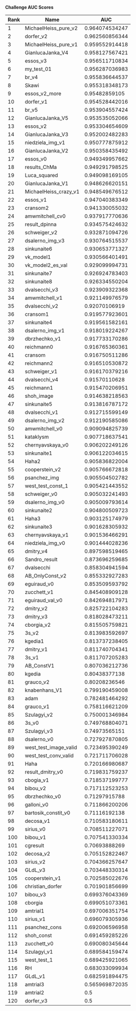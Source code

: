 **Challenge AUC Scores**


|Rank|Name|AUC|
|----|-----|---|
|1|MichaelHeiss_pure_v2|0.964074534247| 
|2|dorfer_v2|0.962560856344| 
|3|MichaelHeiss_pure_v1|0.959552914418| 
|4|GianlucaJanka_V4|0.958127567421| 
|5|essos_v3|0.956511710834| 
|6|my_test_01|0.956287036983| 
|7|br_v4|0.955836644537| 
|8|Skawi|0.955318348173| 
|9|essos_v2_more|0.95482859105| 
|10|dorfer_v1|0.954528442016| 
|11|br_v5|0.953904557424| 
|12|GianlucaJanka_V5|0.953535052066| 
|13|essos_v2|0.953304654609| 
|14|GianlucaJanka_V3|0.952002482283| 
|15|niedziela_img_v1|0.950777875912| 
|16|GianlucaJanka_V2|0.950358435492| 
|17|essos_v0|0.949349957662| 
|18|results_ChMa|0.949291798525| 
|19|Luca_squared|0.949098169105| 
|20|GianlucaJanka_V1|0.948626620151| 
|21|MichaelHeiss_crazy_v1|0.948549676512| 
|22|essos_v1|0.947040383349| 
|23|cransom2|0.941330055032| 
|24|amwmitchell_cv0|0.937917770636| 
|25|result_dpinna|0.934575424632| 
|26|schweiger_v2|0.932871094726| 
|27|dsalerno_img_v3|0.930764515537| 
|28|sinkunaite6|0.930653771327| 
|29|vk_model1|0.930566401491| 
|30|vk_model2_es_val|0.929099994731| 
|31|sinkunaite7|0.926924783403| 
|32|sinkunaite8|0.926334550204| 
|33|dvalsecchi_v3|0.923909322368| 
|34|amwmitchell_v1|0.921149976579| 
|35|dvalsecchi_v2|0.92070106919| 
|36|cransom1|0.919577923601| 
|37|sinkunaite4|0.919561582161| 
|38|dsalerno_img_v1|0.918019224267| 
|39|dbrzhechko_v1|0.917733170286| 
|40|reichmann0|0.916765360361| 
|41|cransom|0.916750511286| 
|42|reichmann2|0.916510530872| 
|43|schweiger_v1|0.916170379216| 
|44|dvalsecchi_v4|0.91570110628| 
|45|reichmann1|0.915470206951| 
|46|shoh_image|0.914638218563| 
|47|sinkunaite5|0.913816787172| 
|48|dvalsecchi_v1|0.912715599149| 
|49|dsalerno_img_v2|0.912190585086| 
|50|amwmitchell_v0|0.909094825739| 
|51|kataklysm|0.907718637541| 
|52|chernyavskaya_v0|0.906202249126| 
|53|sinkunaite1|0.906122034615| 
|54|Haha2|0.905836822004| 
|55|cooperstein_v2|0.905766672818| 
|56|psanchez_img|0.905504502782| 
|57|west_test_const_1|0.905421443552| 
|58|schweiger_v0|0.905032241493| 
|59|dsalerno_img_v0|0.905009793614| 
|60|sinkunaite2|0.904800509723| 
|61|Haha3|0.903125174979| 
|62|sinkunaite3|0.901628305932| 
|63|chernyavskaya_v1|0.901536466291| 
|64|niedziela_img_v0|0.901444028236| 
|65|dmitry_v4|0.897598519465| 
|66|Sandro_result|0.873696259685| 
|67|dvalsecchi|0.858304941594| 
|68|AB_OnlyConst_v2|0.855332927283| 
|69|eguiraud_v0|0.853509593792| 
|70|zucchett_v1|0.845408909128| 
|71|eguiraud_val_v0|0.842694817971| 
|72|dmitry_v2|0.825722104283| 
|73|dmitry_v3|0.818028473211| 
|74|cborgia_v2|0.815505759821| 
|75|3s_v2|0.813983592697| 
|76|kgedia1|0.813737238405| 
|77|dmitry_v1|0.811740704341| 
|78|3s_v1|0.811707205283| 
|79|AB_ConstV1|0.807036212736| 
|80|kgedia|0.80438377138| 
|81|grauco_v2|0.80208236546| 
|82|knabenhans_V1|0.799190459008| 
|83|adam|0.782481464292| 
|84|grauco_v1|0.758116621209| 
|85|Szulagyi_v2|0.750001346984| 
|86|3s_v0|0.749768804071| 
|87|Szulagyi_v3|0.74973565151| 
|88|dsalerno_v0|0.727927870805| 
|89|west_test_image_valid|0.723495390249| 
|90|west_test_conv_valid|0.721711706028| 
|91|Haha|0.720166980687| 
|92|result_dmitry_v0|0.719831759237| 
|93|cbogia_v1|0.718537199777| 
|94|bibou_v2|0.717112523253| 
|95|dbrzhechko_v0|0.71297915788| 
|96|galloni_v0|0.711866200206| 
|97|bartosik_constit_v0|0.71116192138| 
|98|decosa_v1|0.710583180611| 
|99|sirius_v0|0.708511227071| 
|100|bibou_v1|0.707541330334| 
|101|cgresult|0.70693888269| 
|102|decosa_v2|0.705152822467| 
|103|sirius_v2|0.704366257647| 
|104|GLdL_v3|0.703448330314| 
|105|cooperstein_v1|0.702585022676| 
|106|christian_dorfer|0.701901856699| 
|107|bibou_v3|0.699376043369| 
|108|cborgia|0.699051073361| 
|109|amtrial1|0.697006351754| 
|110|sirius_v1|0.696079305936| 
|111|psanchez_cons|0.692006596958| 
|112|shoh_const|0.691459285226| 
|113|zucchett_v0|0.690080345644| 
|114|Szulagyi_v1|0.689584159474| 
|115|west_test_1|0.689425921065| 
|116|RH|0.683033099934| 
|117|GLdL_v1|0.682591894475| 
|118|amtrial3|0.565969872035| 
|119|amtrial2|0.5| 
|120|dorfer_v3|0.5| 
